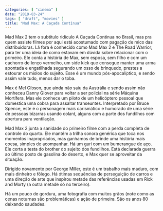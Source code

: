 ```yaml
---
categories: [ "cinema" ]
date: "2019-03-24"
tags: [ "draft", "movies" ]
title: "Mad Max: A Caçada Continua"
---
```

Mad Max 2 tem o subtítulo ridículo A Caçada Continua no Brasil,
mas pra quem assiste filmes por aqui está acostumado com pagação de
mico das distribuidoras. Lá fora é conhecido como Mad Max 2 e The Road
Warrior, para ter uma ideia de como estavam em dúvida sobre relacionar
com o primeiro. Ele conta a história de Max, sem esposa, sem filho e
com um cachorro de lenço vermelho, um side kick que consegue manter
uma arma apontada e engatilhada segurando um osso de brinquedo, prestes
a estourar os miolos do sujeito. Esse é um mundo pós-apocalíptico,
e sendo assim vale tudo, menos dar o toba.

Max é Mel Gibson, que ainda não saiu da Austrália e sendo assim não
conheceu Danny Glover para voltar a ser policial na série Máquina
Mortífera. Mas ele conhece um piloto de um helicóptero pessoal que
domestica uma cobra para assaltar transeuntes. Interpretado por Bruce
Spence, este é o personagem mais carismático e humorado de uma série
de pessoas bizarras usando colant, alguns com a parte dos fundilhos com
abertura para ventilação.

Mad Max 2 junta a sanidade do primeiro filme com a perda completa de
controle do quarto. Ele mantém a trilha sonora genérica que toca nos
momentos inapropriados, mas ganhamos de brinde uma história mais coesa,
simples de acompanhar. Há um guri com um bumerangue de aço. Ele corta
a testa do brother do sujeito dos fundilhos. Está declarada guerra
ao último posto de gasolina do deserto, e Max quer se aproveitar da
situação.

Dirigido novamente por George Miller, este é um trabalho mais maduro,
com mais dinheiro e fôlego. Há ótimas sequências de perseguição
de carros e uma direção de arte que inspirou metade das referências
usadas em  Rick and Morty (a outra metade só no terceiro).

Há um pouco de gordura, uma fotografia com muitos grãos (note como as
cenas noturnas são problemáticas) e ação de primeira. São os anos
80 deixando saudades.

